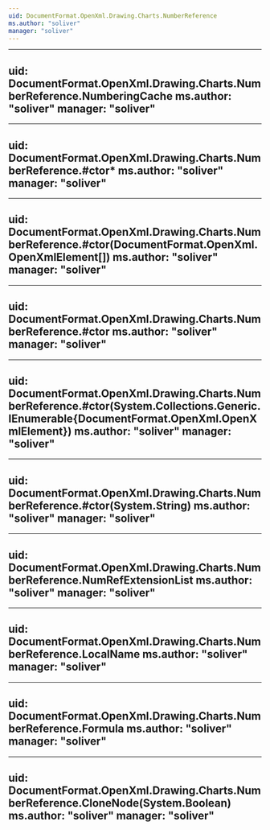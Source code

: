 ```yaml
---
uid: DocumentFormat.OpenXml.Drawing.Charts.NumberReference
ms.author: "soliver"
manager: "soliver"
---
```


---
uid: DocumentFormat.OpenXml.Drawing.Charts.NumberReference.NumberingCache
ms.author: "soliver"
manager: "soliver"
---

---
uid: DocumentFormat.OpenXml.Drawing.Charts.NumberReference.#ctor*
ms.author: "soliver"
manager: "soliver"
---

---
uid: DocumentFormat.OpenXml.Drawing.Charts.NumberReference.#ctor(DocumentFormat.OpenXml.OpenXmlElement[])
ms.author: "soliver"
manager: "soliver"
---

---
uid: DocumentFormat.OpenXml.Drawing.Charts.NumberReference.#ctor
ms.author: "soliver"
manager: "soliver"
---

---
uid: DocumentFormat.OpenXml.Drawing.Charts.NumberReference.#ctor(System.Collections.Generic.IEnumerable{DocumentFormat.OpenXml.OpenXmlElement})
ms.author: "soliver"
manager: "soliver"
---

---
uid: DocumentFormat.OpenXml.Drawing.Charts.NumberReference.#ctor(System.String)
ms.author: "soliver"
manager: "soliver"
---

---
uid: DocumentFormat.OpenXml.Drawing.Charts.NumberReference.NumRefExtensionList
ms.author: "soliver"
manager: "soliver"
---

---
uid: DocumentFormat.OpenXml.Drawing.Charts.NumberReference.LocalName
ms.author: "soliver"
manager: "soliver"
---

---
uid: DocumentFormat.OpenXml.Drawing.Charts.NumberReference.Formula
ms.author: "soliver"
manager: "soliver"
---

---
uid: DocumentFormat.OpenXml.Drawing.Charts.NumberReference.CloneNode(System.Boolean)
ms.author: "soliver"
manager: "soliver"
---

